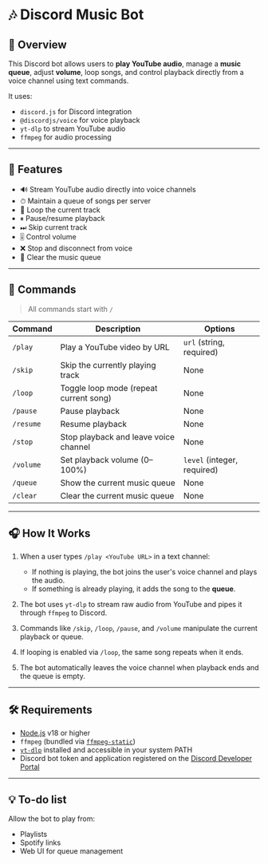 # 🎶 Discord Music Bot

## 📌 Overview

This Discord bot allows users to **play YouTube audio**, manage a **music queue**, adjust **volume**, loop songs, and control playback directly from a voice channel using text commands.

It uses:
- `discord.js` for Discord integration
- `@discordjs/voice` for voice playback
- `yt-dlp` to stream YouTube audio
- `ffmpeg` for audio processing

---

## 🚀 Features

- 🔊 Stream YouTube audio directly into voice channels
- ⏱ Maintain a queue of songs per server
- 🔁 Loop the current track
- ⏸ Pause/resume playback
- ⏭ Skip current track
- 🎚 Control volume
- ❌ Stop and disconnect from voice
- 🧹 Clear the music queue

---

## 💬 Commands

> All commands start with `/`

| Command   | Description                            | Options                     |
| --------- | -------------------------------------- | --------------------------- |
| `/play`   | Play a YouTube video by URL            | `url` (string, required)    |
| `/skip`   | Skip the currently playing track       | None                        |
| `/loop`   | Toggle loop mode (repeat current song) | None                        |
| `/pause`  | Pause playback                         | None                        |
| `/resume` | Resume playback                        | None                        |
| `/stop`   | Stop playback and leave voice channel  | None                        |
| `/volume` | Set playback volume (0–100%)           | `level` (integer, required) |
| `/queue`  | Show the current music queue           | None                        |
| `/clear`  | Clear the current music queue          | None                        |


---

## 🎧 How It Works

1. When a user types `/play <YouTube URL>` in a text channel:
   - If nothing is playing, the bot joins the user's voice channel and plays the audio.
   - If something is already playing, it adds the song to the **queue**.

2. The bot uses `yt-dlp` to stream raw audio from YouTube and pipes it through `ffmpeg` to Discord.

3. Commands like `/skip`, `/loop`, `/pause`, and `/volume` manipulate the current playback or queue.

4. If looping is enabled via `/loop`, the same song repeats when it ends.

5. The bot automatically leaves the voice channel when playback ends and the queue is empty.

---

## 🛠 Requirements

- [Node.js](https://nodejs.org/en/) v18 or higher
- `ffmpeg` (bundled via [`ffmpeg-static`](https://www.npmjs.com/package/ffmpeg-static))
- [`yt-dlp`](https://github.com/yt-dlp/yt-dlp) installed and accessible in your system PATH
- Discord bot token and application registered on the [Discord Developer Portal](https://discord.com/developers/applications)

---

## 💡 To-do list

Allow the bot to play from:
  - Playlists
  - Spotify links
  - Web UI for queue management
